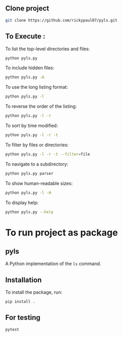 
## Clone project

```bash
git clone https://github.com/rickypaul07/pyls.git
```
## To Execute :

To list the top-level directories and files:
```bash
python pyls.py
```

To include hidden files:
```bash
python pyls.py -A
```
To use the long listing format:
```bash
python pyls.py -l
```
To reverse the order of the listing:
```bash
python pyls.py -l -r
```
To sort by time modified:
```bash
python pyls.py -l -r -t
```
To filter by files or directories:
```bash
python pyls.py -l -r -t --filter=file
```
To navigate to a subdirectory:
```bash
python pyls.py parser
```
To show human-readable sizes:
```bash
python pyls.py -l -H
```
To display help:
```bash
python pyls.py --help
```

# To run project as package

## pyls

A Python implementation of the `ls` command.

## Installation

To install the package, run:

```bash
pip install .
```

## For testing

```bash
pytest
```
